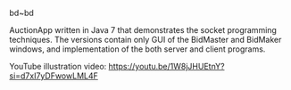 bd~bd

AuctionApp written in Java 7 that demonstrates the socket programming techniques. The versions contain only GUI of the BidMaster and BidMaker windows, and implementation of the both server and client programs.

YouTube illustration video: https://youtu.be/1W8jJHUEtnY?si=d7xI7yDFwowLML4F
